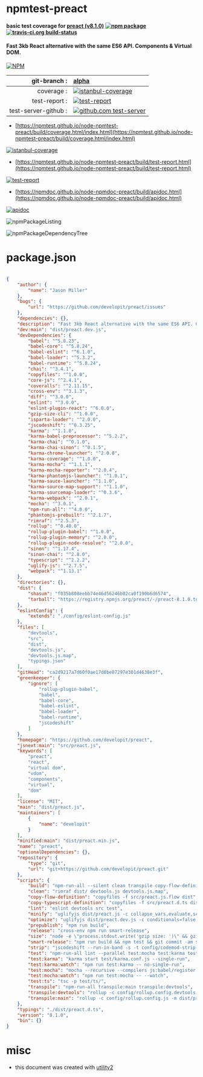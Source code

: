 # npmtest-preact

#### basic test coverage for  [preact (v8.1.0)](https://github.com/developit/preact)  [![npm package](https://img.shields.io/npm/v/npmtest-preact.svg?style=flat-square)](https://www.npmjs.org/package/npmtest-preact) [![travis-ci.org build-status](https://api.travis-ci.org/npmtest/node-npmtest-preact.svg)](https://travis-ci.org/npmtest/node-npmtest-preact)

#### Fast 3kb React alternative with the same ES6 API. Components & Virtual DOM.

[![NPM](https://nodei.co/npm/preact.png?downloads=true&downloadRank=true&stars=true)](https://www.npmjs.com/package/preact)

| git-branch : | [alpha](https://github.com/npmtest/node-npmtest-preact/tree/alpha)|
|--:|:--|
| coverage : | [![istanbul-coverage](https://npmtest.github.io/node-npmtest-preact/build/coverage.badge.svg)](https://npmtest.github.io/node-npmtest-preact/build/coverage.html/index.html)|
| test-report : | [![test-report](https://npmtest.github.io/node-npmtest-preact/build/test-report.badge.svg)](https://npmtest.github.io/node-npmtest-preact/build/test-report.html)|
| test-server-github : | [![github.com test-server](https://npmtest.github.io/node-npmtest-preact/GitHub-Mark-32px.png)](https://npmtest.github.io/node-npmtest-preact/build/app/index.html) | | build-artifacts : | [![build-artifacts](https://npmtest.github.io/node-npmtest-preact/glyphicons_144_folder_open.png)](https://github.com/npmtest/node-npmtest-preact/tree/gh-pages/build)|

- [https://npmtest.github.io/node-npmtest-preact/build/coverage.html/index.html](https://npmtest.github.io/node-npmtest-preact/build/coverage.html/index.html)

[![istanbul-coverage](https://npmtest.github.io/node-npmtest-preact/build/screenCapture.buildCi.browser.%252Ftmp%252Fbuild%252Fcoverage.lib.html.png)](https://npmtest.github.io/node-npmtest-preact/build/coverage.html/index.html)

- [https://npmtest.github.io/node-npmtest-preact/build/test-report.html](https://npmtest.github.io/node-npmtest-preact/build/test-report.html)

[![test-report](https://npmtest.github.io/node-npmtest-preact/build/screenCapture.buildCi.browser.%252Ftmp%252Fbuild%252Ftest-report.html.png)](https://npmtest.github.io/node-npmtest-preact/build/test-report.html)

- [https://npmdoc.github.io/node-npmdoc-preact/build/apidoc.html](https://npmdoc.github.io/node-npmdoc-preact/build/apidoc.html)

[![apidoc](https://npmdoc.github.io/node-npmdoc-preact/build/screenCapture.buildCi.browser.%252Ftmp%252Fbuild%252Fapidoc.html.png)](https://npmdoc.github.io/node-npmdoc-preact/build/apidoc.html)

![npmPackageListing](https://npmtest.github.io/node-npmtest-preact/build/screenCapture.npmPackageListing.svg)

![npmPackageDependencyTree](https://npmtest.github.io/node-npmtest-preact/build/screenCapture.npmPackageDependencyTree.svg)



# package.json

```json

{
    "author": {
        "name": "Jason Miller"
    },
    "bugs": {
        "url": "https://github.com/developit/preact/issues"
    },
    "dependencies": {},
    "description": "Fast 3kb React alternative with the same ES6 API. Components & Virtual DOM.",
    "dev:main": "dist/preact.dev.js",
    "devDependencies": {
        "babel": "^5.8.23",
        "babel-core": "^5.8.24",
        "babel-eslint": "^6.1.0",
        "babel-loader": "^5.3.2",
        "babel-runtime": "^5.8.24",
        "chai": "^3.4.1",
        "copyfiles": "^1.0.0",
        "core-js": "^2.4.1",
        "coveralls": "^2.11.15",
        "cross-env": "^3.1.3",
        "diff": "^3.0.0",
        "eslint": "^3.0.0",
        "eslint-plugin-react": "^6.0.0",
        "gzip-size-cli": "^1.0.0",
        "isparta-loader": "^2.0.0",
        "jscodeshift": "^0.3.25",
        "karma": "^1.1.0",
        "karma-babel-preprocessor": "^5.2.2",
        "karma-chai": "^0.1.0",
        "karma-chai-sinon": "^0.1.5",
        "karma-chrome-launcher": "^2.0.0",
        "karma-coverage": "^1.0.0",
        "karma-mocha": "^1.1.1",
        "karma-mocha-reporter": "^2.0.4",
        "karma-phantomjs-launcher": "^1.0.1",
        "karma-sauce-launcher": "^1.1.0",
        "karma-source-map-support": "^1.1.0",
        "karma-sourcemap-loader": "^0.3.6",
        "karma-webpack": "^2.0.1",
        "mocha": "^3.0.1",
        "npm-run-all": "^4.0.0",
        "phantomjs-prebuilt": "^2.1.7",
        "rimraf": "^2.5.3",
        "rollup": "^0.40.0",
        "rollup-plugin-babel": "^1.0.0",
        "rollup-plugin-memory": "^2.0.0",
        "rollup-plugin-node-resolve": "^2.0.0",
        "sinon": "^1.17.4",
        "sinon-chai": "^2.8.0",
        "typescript": "^2.2.2",
        "uglify-js": "^2.7.5",
        "webpack": "^1.13.1"
    },
    "directories": {},
    "dist": {
        "shasum": "f035b808eebb74e46d56246b02ca0f190b6d6574",
        "tarball": "https://registry.npmjs.org/preact/-/preact-8.1.0.tgz"
    },
    "eslintConfig": {
        "extends": "./config/eslint-config.js"
    },
    "files": [
        "devtools",
        "src",
        "dist",
        "devtools.js",
        "devtools.js.map",
        "typings.json"
    ],
    "gitHead": "ca2d9217a7d60f0ae17d8be07297e301d4638e3f",
    "greenkeeper": {
        "ignore": [
            "rollup-plugin-babel",
            "babel",
            "babel-core",
            "babel-eslint",
            "babel-loader",
            "babel-runtime",
            "jscodeshift"
        ]
    },
    "homepage": "https://github.com/developit/preact",
    "jsnext:main": "src/preact.js",
    "keywords": [
        "preact",
        "react",
        "virtual dom",
        "vdom",
        "components",
        "virtual",
        "dom"
    ],
    "license": "MIT",
    "main": "dist/preact.js",
    "maintainers": [
        {
            "name": "developit"
        }
    ],
    "minified:main": "dist/preact.min.js",
    "name": "preact",
    "optionalDependencies": {},
    "repository": {
        "type": "git",
        "url": "git+https://github.com/developit/preact.git"
    },
    "scripts": {
        "build": "npm-run-all --silent clean transpile copy-flow-definition copy-typescript-definition strip optimize minify size",
        "clean": "rimraf dist/ devtools.js devtools.js.map",
        "copy-flow-definition": "copyfiles -f src/preact.js.flow dist",
        "copy-typescript-definition": "copyfiles -f src/preact.d.ts dist",
        "lint": "eslint devtools src test",
        "minify": "uglifyjs dist/preact.js -c collapse_vars,evaluate,screw_ie8,unsafe,loops=false,keep_fargs=false,pure_getters,unused,dead_code -m -o dist/preact.min.js -p relative --in-source-map dist/preact.js.map --source-map dist/preact.min.js.map",
        "optimize": "uglifyjs dist/preact.dev.js -c conditionals=false,sequences=false,loops=false,join_vars=false,collapse_vars=false --pure-funcs=Object.defineProperty --mangle-props --mangle-regex=\"/^(_|normalizedNodeName|nextBase|prev[CPS]|_parentC)/\" --name-cache config/properties.json -b width=120,quote_style=3 -o dist/preact.js -p relative --in-source-map dist/preact.dev.js.map --source-map dist/preact.js.map",
        "prepublish": "npm run build",
        "release": "cross-env npm run smart-release",
        "size": "node -e \"process.stdout.write('gzip size: ')\" && gzip-size dist/preact.min.js",
        "smart-release": "npm run build && npm test && git commit -am $npm_package_version && git tag $npm_package_version && git push && git push --tags && npm publish",
        "strip": "jscodeshift --run-in-band -s -t config/codemod-strip-tdz.js dist/preact.dev.js && jscodeshift --run-in-band -s -t config/codemod-const.js dist/preact.dev.js",
        "test": "npm-run-all lint --parallel test:mocha test:karma test:ts",
        "test:karma": "karma start test/karma.conf.js --single-run",
        "test:karma:watch": "npm run test:karma -- no-single-run",
        "test:mocha": "mocha --recursive --compilers js:babel/register test/shared test/node",
        "test:mocha:watch": "npm run test:mocha -- --watch",
        "test:ts": "tsc -p test/ts/",
        "transpile": "npm-run-all transpile:main transpile:devtools",
        "transpile:devtools": "rollup -c config/rollup.config.devtools.js -o devtools.js -m devtools.js.map",
        "transpile:main": "rollup -c config/rollup.config.js -m dist/preact.dev.js.map -n preact -o dist/preact.dev.js"
    },
    "typings": "./dist/preact.d.ts",
    "version": "8.1.0",
    "bin": {}
}
```



# misc
- this document was created with [utility2](https://github.com/kaizhu256/node-utility2)

